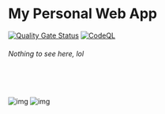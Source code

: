 # My Personal Web App

[![Quality Gate Status](https://sonarcloud.io/api/project_badges/measure?project=aldwin7894_aldwin7894&metric=alert_status)](https://sonarcloud.io/summary/new_code?id=aldwin7894_aldwin7894)
[![CodeQL](https://github.com/aldwin7894/aldwin7894/actions/workflows/codeql-analysis.yml/badge.svg)](https://github.com/aldwin7894/aldwin7894/actions/workflows/codeql-analysis.yml)

###### _Nothing to see here, lol_

<br>
<br>

![img](https://aldwin7894.win/lastfm.svg?username=aldwin7894&bg=29,31,32,0.8&fg=ffffff&line=768ee3)
![img](https://aldwin7894.win/discord-banner.svg?bg=29,31,32,0.8&fg=ffffff&line=768ee3)
